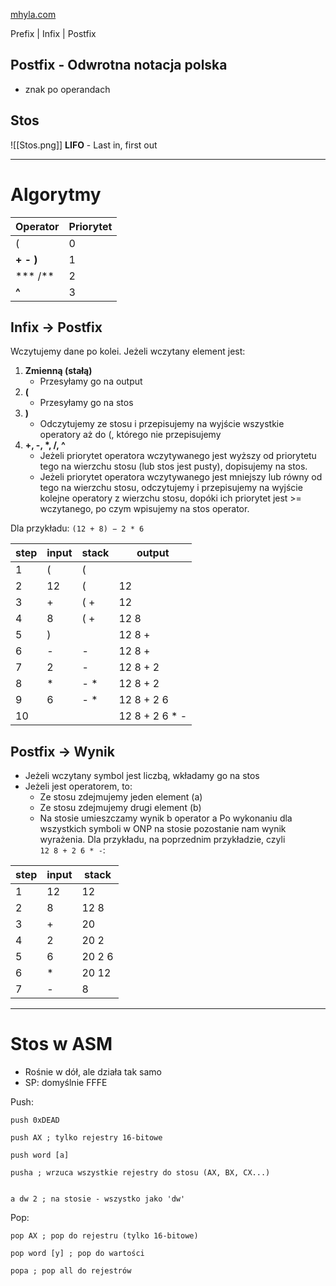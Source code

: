 [mhyla.com](https://mhyla.com/wia2-6/)

Prefix | Infix | Postfix
## Postfix - Odwrotna notacja polska

- znak po operandach

## Stos

![[Stos.png]]
**LIFO** - Last in, first out


---

# Algorytmy

|Operator|Priorytet|
|---|---|
|(|0|
|**+ - )**|1|
|*** /**|2|
|**^**|3|

## Infix -> Postfix

Wczytujemy dane po kolei. Jeżeli wczytany element jest:

1. **Zmienną (stałą)**
    - Przesyłamy go na output
2. **(**
    - Przesyłamy go na stos
3. **)**
    - Odczytujemy ze stosu i przepisujemy na wyjście wszystkie operatory aż do (, którego nie przepisujemy
4. **+, -, \*, /, ^**
    - Jeżeli priorytet operatora wczytywanego jest wyższy od priorytetu tego na wierzchu stosu (lub stos jest pusty), dopisujemy na stos.
    - Jeżeli priorytet operatora wczytywanego jest mniejszy lub równy od tego na wierzchu stosu, odczytujemy i przepisujemy na wyjście kolejne operatory z wierzchu stosu, dopóki ich priorytet jest >= wczytanego, po czym wpisujemy na stos operator.

Dla przykładu: `(12 + 8) − 2 * 6`

|step|input|stack|output|
|---|---|---|---|
|1|(|(||
|2|12|(|12|
|3|+|( +|12|
|4|8|( +|12 8|
|5|)||12 8 +|
|6|-|-|12 8 +|
|7|2|-|12 8 + 2|
|8|*|- *|12 8 + 2|
|9|6|- *|12 8 + 2 6|
|10|||12 8 + 2 6 * -|

## Postfix -> Wynik

- Jeżeli wczytany symbol jest liczbą, wkładamy go na stos
- Jeżeli jest operatorem, to:
    - Ze stosu zdejmujemy jeden element (a)
    - Ze stosu zdejmujemy drugi element (b)
    - Na stosie umieszczamy wynik b operator a Po wykonaniu dla wszystkich symboli w ONP na stosie pozostanie nam wynik wyrażenia. Dla przykładu, na poprzednim przykładzie, czyli  
        `12 8 + 2 6 * -`:

| step | input | stack  |
| ---- | ----- | ------ |
| 1    | 12    | 12     |
| 2    | 8     | 12 8   |
| 3    | +     | 20     |
| 4    | 2     | 20 2   |
| 5    | 6     | 20 2 6 |
| 6    | *     | 20 12  |
| 7    | -     | 8      |

---

# Stos w ASM

- Rośnie w dół, ale działa tak samo
- SP: domyślnie FFFE

Push:
```Assembly
push 0xDEAD

push AX ; tylko rejestry 16-bitowe

push word [a] 

pusha ; wrzuca wszystkie rejestry do stosu (AX, BX, CX...)


a dw 2 ; na stosie - wszystko jako 'dw'
```

Pop:
```Assembly
pop AX ; pop do rejestru (tylko 16-bitowe)

pop word [y] ; pop do wartości

popa ; pop all do rejestrów
```